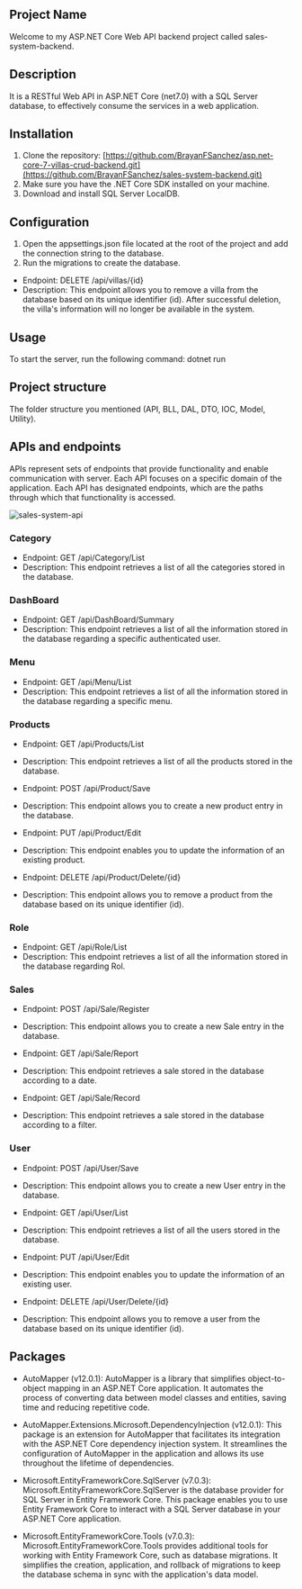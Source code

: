 ## Project Name
Welcome to my ASP.NET Core Web API backend project called sales-system-backend.

## Description
It is a RESTful Web API in ASP.NET Core (net7.0) with a SQL Server database, to effectively consume the services in a web application.

## Installation
1. Clone the repository: [https://github.com/BrayanFSanchez/asp.net-core-7-villas-crud-backend.git](https://github.com/BrayanFSanchez/sales-system-backend.git)
2. Make sure you have the .NET Core SDK installed on your machine.
3. Download and install SQL Server LocalDB.

## Configuration
1. Open the appsettings.json file located at the root of the project and add the connection string to the database.
2. Run the migrations to create the database.

* Endpoint: DELETE /api/villas/{id}
* Description: This endpoint allows you to remove a villa from the database based on its unique identifier (id). After successful deletion, the villa's information will no longer be available in the system.

## Usage
To start the server, run the following command:
dotnet run

## Project structure
The folder structure you mentioned (API, BLL, DAL, DTO, IOC, Model, Utility).

## APIs and endpoints
APIs represent sets of endpoints that provide functionality and enable communication with server. Each API focuses on a specific domain of the application. Each API has designated endpoints, which are the paths through which that functionality is accessed.

![sales-system-api](https://github.com/BrayanFSanchez/sales-system-backend/assets/49698030/ba5f78f5-00f8-4824-929e-eeaec8265370)

### Category
* Endpoint: GET /api/Category/List
* Description: This endpoint retrieves a list of all the categories stored in the database.

### DashBoard
* Endpoint: GET /api/DashBoard/Summary
* Description: This endpoint retrieves a list of all the information stored in the database regarding a specific authenticated user.

### Menu
* Endpoint: GET /api/Menu/List
* Description: This endpoint retrieves a list of all the information stored in the database regarding a specific menu.

### Products
* Endpoint: GET /api/Products/List
* Description: This endpoint retrieves a list of all the products stored in the database.

* Endpoint: POST /api/Product/Save
* Description: This endpoint allows you to create a new product entry in the database.

* Endpoint: PUT /api/Product/Edit
* Description: This endpoint enables you to update the information of an existing product.

* Endpoint: DELETE /api/Product/Delete/{id}
* Description: This endpoint allows you to remove a product from the database based on its unique identifier (id).

### Role
* Endpoint: GET /api/Role/List
* Description: This endpoint retrieves a list of all the information stored in the database regarding Rol.

### Sales
* Endpoint: POST /api/Sale/Register
* Description: This endpoint allows you to create a new Sale entry in the database.

* Endpoint: GET /api/Sale/Report
* Description: This endpoint retrieves a sale stored in the database according to a date.

* Endpoint: GET /api/Sale/Record
* Description: This endpoint retrieves a sale stored in the database according to a filter.

### User
* Endpoint: POST /api/User/Save
* Description: This endpoint allows you to create a new User entry in the database.

* Endpoint: GET /api/User/List
* Description: This endpoint retrieves a list of all the users stored in the database.

* Endpoint: PUT /api/User/Edit
* Description: This endpoint enables you to update the information of an existing user.

* Endpoint: DELETE /api/User/Delete/{id}
* Description: This endpoint allows you to remove a user from the database based on its unique identifier (id).

## Packages
* AutoMapper (v12.0.1): AutoMapper is a library that simplifies object-to-object mapping in an ASP.NET Core application. It automates the process of converting data between model classes and entities, saving time and reducing repetitive code.

* AutoMapper.Extensions.Microsoft.DependencyInjection (v12.0.1): This package is an extension for AutoMapper that facilitates its integration with the ASP.NET Core dependency injection system. It streamlines the configuration of AutoMapper in the application and allows its use throughout the lifetime of dependencies.

* Microsoft.EntityFrameworkCore.SqlServer (v7.0.3): Microsoft.EntityFrameworkCore.SqlServer is the database provider for SQL Server in Entity Framework Core. This package enables you to use Entity Framework Core to interact with a SQL Server database in your ASP.NET Core application.

* Microsoft.EntityFrameworkCore.Tools (v7.0.3): Microsoft.EntityFrameworkCore.Tools provides additional tools for working with Entity Framework Core, such as database migrations. It simplifies the creation, application, and rollback of migrations to keep the database schema in sync with the application's data model.
